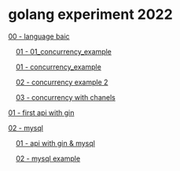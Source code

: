 # golang experiment 2022

[00 - language baic](./00_language_basics/)

&nbsp;&nbsp;&nbsp;&nbsp;[01 - 01_concurrency_example](./00_language_basics/01_concurrency_example/)

&nbsp;&nbsp;&nbsp;&nbsp;[01 - concurrency_example](./00_language_basics/01_concurrency_example/)

&nbsp;&nbsp;&nbsp;&nbsp;[02 - concurrency example 2](./00_language_basics/02_concurrency_example_2/)

&nbsp;&nbsp;&nbsp;&nbsp;[03 - concurrency with chanels](./00_language_basics/03_concurrency_example_with_chanels/)

[01 - first api with gin](./01_first_api/)

[02 - mysql](./02_mysql/)

&nbsp;&nbsp;&nbsp;&nbsp;[01 - api with gin & mysql](./02_mysql/01_mysql_with_gin/)

&nbsp;&nbsp;&nbsp;&nbsp;[02 - mysql example](./02_mysql/02_mysql_example/)